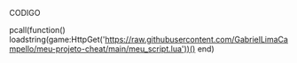 CODIGO

pcall(function() 
    loadstring(game:HttpGet('https://raw.githubusercontent.com/GabrielLimaCampello/meu-projeto-cheat/main/meu_script.lua'))() 
end)
